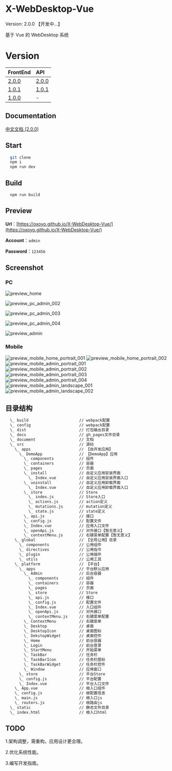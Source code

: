 # X-WebDesktop-Vue

Version: 2.0.0 【开发中...】

基于 Vue 的 WebDesktop 系统

# Version

| FrontEnd | API |
| :-------- | :-------- |
| [2.0.0](https://github.com/OXOYO/X-WebDesktop-Vue/tree/master) | [2.0.0](https://github.com/OXOYO/X-WebDesktop-Api-Koa/tree/master) |
| [1.0.1](https://github.com/OXOYO/X-WebDesktop-Vue/tree/1.0.1) | [1.0.1](https://github.com/OXOYO/X-WebDesktop-Api-Koa/tree/1.0.1) |
| [1.0.0](https://github.com/OXOYO/X-Desktop-Vue/tree/master) | - |

## Documentation

[中文文档 (2.0.0)](./document/md/guide_cn_v2.0.0.md)

## Start

```bash
  git clone
  npm i
  npm run dev
```

## Build

```bash
  npm run build
```

## Preview

  **Url**：[https://oxoyo.github.io/X-WebDesktop-Vue/](https://oxoyo.github.io/X-WebDesktop-Vue/)

  **Account**：`admin`

  **Password**：`123456`

## Screenshot

### PC

![](./document/screenshot/preview_pc_home.png "preview_home")

![](./document/screenshot/preview_pc_admin_002.png "preview_pc_admin_002")

![](./document/screenshot/preview_pc_admin_003.png "preview_pc_admin_003")

![](./document/screenshot/preview_pc_admin_004.png "preview_pc_admin_004")

![](./document/screenshot/preview_pc_admin.gif "preview_admin")

### Mobile

![](./document/screenshot/preview_mobile_home_portrait_001.jpg "preview_mobile_home_portrait_001")
![](./document/screenshot/preview_mobile_home_portrait_002.jpg "preview_mobile_home_portrait_002")
![](./document/screenshot/preview_mobile_admin_portrait_001.jpg "preview_mobile_admin_portrait_001")
![](./document/screenshot/preview_mobile_admin_portrait_002.jpg "preview_mobile_admin_portrait_002")
![](./document/screenshot/preview_mobile_admin_portrait_003.jpg "preview_mobile_admin_portrait_003")
![](./document/screenshot/preview_mobile_admin_portrait_004.jpg "preview_mobile_admin_portrait_004")
![](./document/screenshot/preview_mobile_admin_landscape_001.jpg "preview_mobile_admin_landscape_001")
![](./document/screenshot/preview_mobile_admin_landscape_002.jpg "preview_mobile_admin_landscape_002")

## 目录结构
```bash
  \_ build                      // webpack配置
  \_ config                     // webpack配置
  \_ dist                       // 打包输出目录
  \_ docs                       // gh_pages文件目录
  \_ document                   // 文档
  \_ src                        // 源码
    \_ apps                     // 【自开发应用】
      \_ DemoApp                // 【DemoApp】应用
        \_ components           // 组件
        \_ containers           // 容器
        \_ pages                // 页面
        \_ install              // 自定义应用安装界面
          \_ Index.vue          // 自定义应用安装界面入口
        \_ uninstall            // 自定义应用卸载界面
          \_ Index.vue          // 自定义应用卸载界面入口
        \_ store                // Store
          \_ index.js           // Store入口
          \_ actions.js         // action定义
          \_ mutations.js       // mutation定义
          \_ state.js           // state定义
        \_ api.js               // 接口
        \_ config.js            // 配置文件
        \_ Index.vue            // 应用入口文件
        \_ openApi.js           // 对外接口【暂无意义】
        \_ contextMenu.js       // 右键菜单配置【暂无意义】
    \_ global                   // 【全局公用】目录
      \_ components             // 公用组件
      \_ directives             // 公用指令
      \_ plugin                 // 公用插件
      \_ utils                  // 公用工具
    \_ platform                 // 【平台】
      \_ apps                   // 平台默认应用
        \_ Admin                // 后台容器
          \_ components         // 组件
          \_ containers         // 容器
          \_ pages              // 页面
          \_ store              // Store
          \_ api.js             // 接口
          \_ config.js          // 配置文件
          \_ Index.vue          // 入口组件
          \_ openApi.js         // 对外接口
          \_ contextMenu.js     // 右键菜单配置
        \_ ContextMenu          // 右键菜单
        \_ Desktop              // 桌面
        \_ DesktopIcon          // 桌面图标
        \_ DekstopWidget        // 桌面控件
        \_ Home                 // 前台容器
        \_ Login                // 前台登录
        \_ StartMenu            // 开始菜单
        \_ TaskBar              // 任务栏
        \_ TaskBarIcon          // 任务栏图标
        \_ TaskBarWidget        // 任务栏控件
        \_ Window               // 应用窗口
      \_ store                  // 平台Store
      \_ config.js              // 平台配置
      \_ Index.vue              // 平台入口文件
    \_ App.vue                  // 根入口组件
    \_ config.js                // 根配置信息
    \_ main.js                  // 根入口js
    \_ routers.js               // 根路由js
  \_ static                     // 静态文件目录
  \_ index.html                 // 根入口html
```

## TODO
  1.架构调整，需重构，应用设计更合理。

  2.优化系统性能。

  3.编写开发指南。

